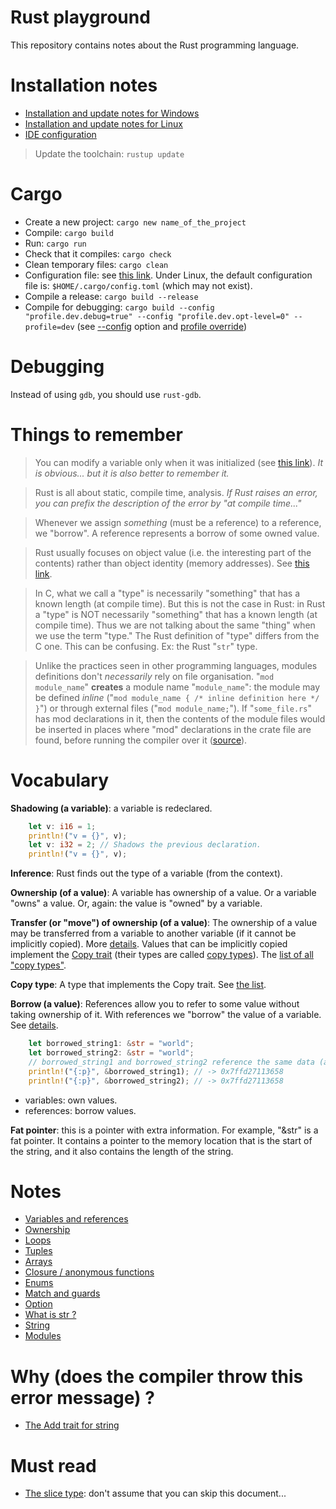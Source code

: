# Rust playground

This repository contains notes about the Rust programming language.

# Installation notes

* [Installation and update notes for Windows](doc/installation-windows.md)
* [Installation and update notes for Linux](doc/installation-linux.md)
* [IDE configuration](doc/ide.md)

> Update the toolchain: `rustup update`

# Cargo

* Create a new project: `cargo new name_of_the_project`
* Compile: `cargo build`
* Run: `cargo run`
* Check that it compiles: `cargo check`
* Clean temporary files: `cargo clean`
* Configuration file: see [this link](https://doc.rust-lang.org/cargo/reference/config.html#hierarchical-structure).
  Under Linux, the default configuration file is: `$HOME/.cargo/config.toml` (which may not exist). 
* Compile a release: `cargo build --release`
* Compile for debugging: `cargo build --config "profile.dev.debug=true" --config "profile.dev.opt-level=0" --profile=dev` 
  (see [--config](https://doc.rust-lang.org/cargo/reference/config.html#command-line-overrides) option and [profile override](https://doc.rust-lang.org/cargo/reference/config.html#profile))
  
# Debugging

Instead of using `gdb`, you should use `rust-gdb`.

# Things to remember

> You can modify a variable only when it was initialized (see [this link](https://stackoverflow.com/questions/53471996/why-does-the-rust-compiler-give-an-uninitialized-variable-error-when-initializin)). 
> _It is obvious... but it is also better to remember it._

> Rust is all about static, compile time, analysis. _If Rust raises an error, 
> you can prefix the description of the error by "at compile time..."_

> Whenever we assign _something_ (must be a reference) to a reference, we "borrow". 
> A reference represents a borrow of some owned value.

> Rust usually focuses on object value (i.e. the interesting part of the contents)
> rather than object identity (memory addresses). See [this link](https://stackoverflow.com/questions/27852613/why-does-printing-a-pointer-print-the-same-thing-as-printing-the-dereferenced-po).

> In C, what we call a "type" is necessarily "something" that has a known length (at compile time). 
> But this is not the case in Rust: in Rust a "type" is NOT necessarily "something" that has a known 
> length (at compile time). Thus we are not talking about the same "thing" when we use the term "type." 
> The Rust definition of "type" differs from the C one. This can be confusing. Ex: the Rust "`str`" type.

> Unlike the practices seen in other programming languages, modules definitions don't _necessarily_ rely on file organisation. "`mod module_name`" **creates** a module name "`module_name`": the module may be defined _inline_ ("`mod module_name { /* inline definition here */ }`") or through external files ("`mod module_name;`"). If "`some_file.rs`" has mod declarations in it, then the contents of the module files would be inserted in places where "mod" declarations in the crate file are found, before running the compiler over it ([source](https://doc.rust-lang.org/rust-by-example/crates.html)).

# Vocabulary

**Shadowing (a variable)**: a variable is redeclared.

```rust
    let v: i16 = 1;
    println!("v = {}", v);
    let v: i32 = 2; // Shadows the previous declaration.
    println!("v = {}", v);
```

**Inference**: Rust finds out the type of a variable (from the context).

**Ownership (of a value)**: A variable has ownership of a value. Or a variable "owns" a value. Or, again:
the value is "owned" by a variable.

**Transfer (or "move") of ownership (of a value)**: The ownership of a value may be transferred from a variable to 
another variable (if it cannot be implicitly copied). More [details](doc/ownership.md#ownership-movedtransferred-or-not-).
Values that can be implicitly copied implement the [Copy trait](https://doc.rust-lang.org/std/marker/trait.Copy.html)
(their types are called [copy types](https://dhghomon.github.io/easy_rust/Chapter_19.html)).
The [list of all "copy types"](https://doc.rust-lang.org/std/marker/trait.Copy.html#implementors).

**Copy type**: A type that implements the Copy trait. See [the list](https://doc.rust-lang.org/std/marker/trait.Copy.html#implementors).

**Borrow (a value)**: References allow you to refer to some value without taking ownership of it. With references we 
"borrow" the value of a variable. See [details](doc/ownership.md#references).

```rust
    let borrowed_string1: &str = "world";
    let borrowed_string2: &str = "world";
    // borrowed_string1 and borrowed_string2 reference the same data (at address 0x7ffd27113658).
    println!("{:p}", &borrowed_string1); // -> 0x7ffd27113658
    println!("{:p}", &borrowed_string2); // -> 0x7ffd27113658
```

* variables: own values.
* references: borrow values.

**Fat pointer**: this is a pointer with extra information. For example, "&str" is a fat pointer. 
It contains a pointer to the memory location that is the start of the string, and it also contains the length of the string.


# Notes

* [Variables and references](doc/variables.md)
* [Ownership](doc/ownership.md)
* [Loops](doc/loop.md)
* [Tuples](doc/tuple.md)
* [Arrays](doc/array.md)
* [Closure / anonymous functions](doc/closure.md)
* [Enums](doc/enum.md)
* [Match and guards](doc/match.md)
* [Option](doc/option.md)
* [What is str ?](doc/str.md)
* [String](doc/string.md)
* [Modules](modules/README.md)

# Why (does the compiler throw this error message) ?

* [The Add trait for string](doc/why/add.md)

# Must read

* [The slice type](https://doc.rust-lang.org/book/ch04-03-slices.html): don't assume that you can skip this document...

